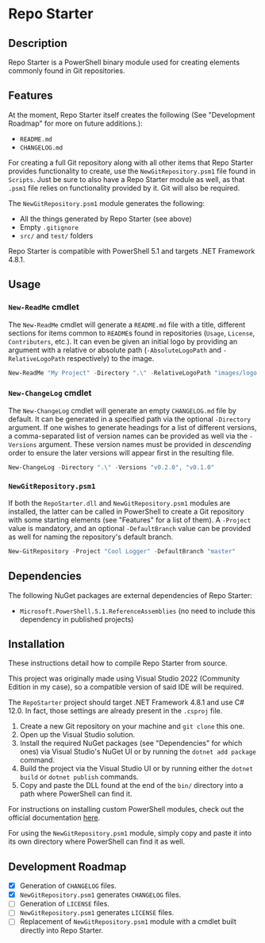 # Repo Starter

## Description

Repo Starter is a PowerShell binary module used for creating elements commonly found in Git repositories.

## Features

At the moment, Repo Starter itself creates the following (See "Development Roadmap" for more on future additions.):
- `README.md`
- `CHANGELOG.md`

For creating a full Git repository along with all other items that Repo Starter provides functionality to create, use the `NewGitRepository.psm1` file found in `Scripts`. Just be sure to also have a Repo Starter module as well, as that `.psm1` file relies on functionality provided by it. Git will also be required.

The `NewGitRepository.psm1` module generates the following:
- All the things generated by Repo Starter (see above)
- Empty `.gitignore`
- `src/` and `test/` folders

Repo Starter is compatible with PowerShell 5.1 and targets .NET Framework 4.8.1.

## Usage
### `New-ReadMe` cmdlet

The `New-ReadMe` cmdlet will generate a `README.md` file with a title, different sections for items common to `README`s found in repositories (`Usage`, `License`, `Contributers`, etc.). It can even be given an initial logo by providing an argument with a relative or absolute path (`-AbsoluteLogoPath` and `-RelativeLogoPath` respectively) to the image.

```powershell
New-ReadMe "My Project" -Directory ".\" -RelativeLogoPath "images/logo.myproject.png" -LogoText "My fancy project logo!"
```

### `New-ChangeLog` cmdlet

The `New-ChangeLog` cmdlet will generate an empty `CHANGELOG.md` file by default. It can be generated in a specified path via the optional `-Directory` argument. If one wishes to generate headings for a list of different versions, a comma-separated list of version names can be provided as well via the `-Versions` argument. These version names must be provided in *descending* order to ensure the later versions will appear first in the resulting file.

```powershell
New-ChangeLog -Directory ".\" -Versions "v0.2.0", "v0.1.0"
```

### `NewGitRepository.psm1`

If both the `RepoStarter.dll` and `NewGitRepository.psm1` modules are installed, the latter can be called in PowerShell to create a Git repository with some starting elements (see "Features" for a list of them). A `-Project` value is mandatory, and an optional `-DefaultBranch` value can be provided as well for naming the repository's default branch.

```powershell
New-GitRepository -Project "Cool Logger" -DefaultBranch "master"
```

## Dependencies

The following NuGet packages are external dependencies of Repo Starter:
- `Microsoft.PowerShell.5.1.ReferenceAssemblies` (no need to include this dependency in published projects)

## Installation

These instructions detail how to compile Repo Starter from source.

This project was originally made using Visual Studio 2022 (Community Edition in my case), so a compatible version of said IDE will be required.

The `RepoStarter` project should target .NET Framework 4.8.1 and use C# 12.0. In fact, those settings are already present in the `.csproj` file.

1. Create a new Git repository on your machine and `git clone` this one.
2. Open up the Visual Studio solution.
4. Install the required NuGet packages (see "Dependencies" for which ones) via Visual Studio's NuGet UI or by running the `dotnet add package` command.
4. Build the project via the Visual Studio UI or by running either the `dotnet build` or `dotnet publish` commands.
5. Copy and paste the DLL found at the end of the `bin/` directory into a path where PowerShell can find it.

For instructions on installing custom PowerShell modules, check out the official documentation [here](https://learn.microsoft.com/en-us/powershell/module/microsoft.powershell.core/about/about_modules?view=powershell-7.5).

For using the `NewGitRepository.psm1` module, simply copy and paste it into its own directory where PowerShell can find it as well.

## Development Roadmap

- [X] Generation of `CHANGELOG` files.
- [X] `NewGitRepository.psm1` generates `CHANGELOG` files.
- [ ] Generation of `LICENSE` files.
- [ ] `NewGitRepository.psm1` generates `LICENSE` files.
- [ ] Replacement of `NewGitRepository.psm1` module with a cmdlet built directly into Repo Starter.
